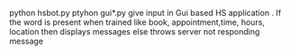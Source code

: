 python hsbot.py
ptyhon gui*.py
give input in Gui based HS application . If the word is present when trained like book, appointment,time, hours, location then displays messages else throws server not responding message 
